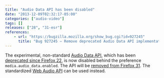 ```yaml
---
title: "Audio Data API has been disabled"
date: "2013-12-09T02:32:17-05:00"
categories: ["audio-video"]
tags: []
releases: ["28", "31-esr"]
references:
    - url: "https://bugzilla.mozilla.org/show_bug.cgi?id=927245"
      title: "Bug 927245 – Remove deprecated Audio Data API implementation"
---
```

The experimental, non-standard [Audio Data API](https://developer.mozilla.org/docs/Introducing_the_Audio_API_Extension), which has been [deprecated since Firefox 22](https://www.fxsitecompat.dev/en-CA/docs/2013/audio-data-api-has-been-deprecated/), is now disabled behind the preference `media.audio_data.enabled`. The API will be [removed from Firefox 31](https://www.fxsitecompat.dev/en-CA/docs/2014/audio-data-api-has-been-removed/). The standardized [Web Audio API](https://developer.mozilla.org/docs/Web_Audio_API) can be used instead.
